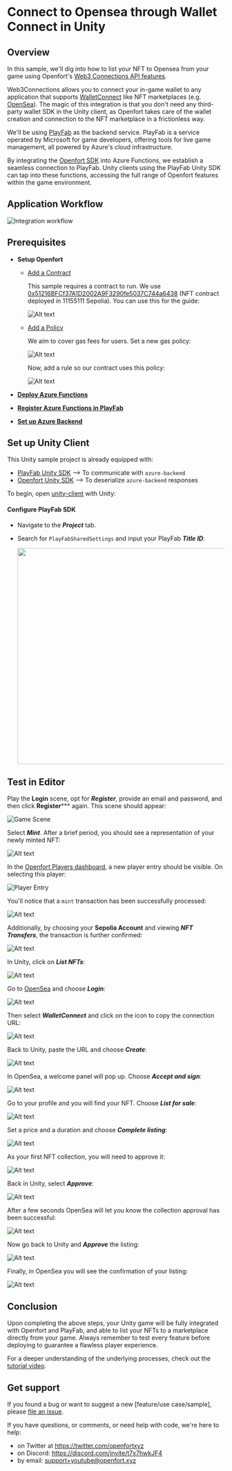 # Connect to Opensea through Wallet Connect in Unity

## Overview
In this sample, we'll dig into how to list your NFT to Opensea from your game using Openfort's [Web3 Connections API features](https://www.openfort.xyz/docs/reference/api/create-a-web3-connection-object).

Web3Connections allows you to connect your in-game wallet to any application that supports [WalletConnect](https://walletconnect.io) like NFT marketplaces (e.g. [OpenSea](https://opensea.io/)). The magic of this integration is that you don't need any third-party wallet SDK in the Unity client, as Openfort takes care of the wallet creation and connection to the NFT marketplace in a frictionless way. 

We'll be using [PlayFab](https://playfab.com/) as the backend service. PlayFab is a service operated by Microsoft for game developers, offering tools for live game management, all powered by Azure's cloud infrastructure.

By integrating the [Openfort SDK](https://github.com/openfort-xyz/openfort-node) into Azure Functions, we establish a seamless connection to PlayFab. Unity clients using the PlayFab Unity SDK can tap into these functions, accessing the full range of Openfort features within the game environment.

## Application Workflow

![Integration workflow](/docs-img/playfab-opensea-workflow-img.png)

## Prerequisites
+ **Setup Openfort**
  + [Add a Contract](https://dashboard.openfort.xyz/assets/new)
    
    This sample requires a contract to run. We use [0x51216BFCf37A1D2002A9F3290fe5037C744a6438](https://sepolia.etherscan.io/address/0x51216bfcf37a1d2002a9f3290fe5037c744a6438) (NFT contract deployed in 11155111 Sepolia). You can use this for the guide:

    ![Alt text](/docs-img/playfab-opensea-img.png)

  + [Add a Policy](https://dashboard.openfort.xyz/policies/new)
    
    We aim to cover gas fees for users. Set a new gas policy:

    ![Alt text](/docs-img/playfab-opensea-img-1.png)

    Now, add a rule so our contract uses this policy:

    ![Alt text](/docs-img/playfab-opensea-img-2.png)

+ [**Deploy Azure Functions**](https://github.com/openfort-xyz/playfab-unity-sample#deploy-azure-backend)
+ [**Register Azure Functions in PlayFab**](https://github.com/openfort-xyz/playfab-unity-sample#register-azure-functions) 
+ [**Set up Azure Backend**](https://github.com/openfort-xyz/playfab-unity-sample#set-up-azure-backend)

## Set up Unity Client

This Unity sample project is already equipped with: 
+ [PlayFab Unity SDK](https://github.com/PlayFab/UnitySDK) --> To communicate with `azure-backend`
+ [Openfort Unity SDK](https://github.com/openfort-xyz/openfort-csharp-unity) --> To deserialize `azure-backend` responses

To begin, open [unity-client](https://github.com/openfort-xyz/opensea-walletconnect-unity-sample/tree/main/unity-client) with Unity:

#### Configure PlayFab SDK
  - Navigate to the ***Project*** tab.
  - Search for `PlayFabSharedSettings` and input your PlayFab ***Title ID***:

    <img src="docs-img/playfab-opensea-img-28.png" width="500">

## Test in Editor
Play the **Login** scene, opt for ***Register***, provide an email and password, and then click **Register***** again. This scene should appear:

![Game Scene](/docs-img/playfab-opensea-img-32.png)

Select ***Mint***. After a brief period, you should see a representation of your newly minted NFT:

![Alt text](/docs-img/playfab-opensea-wc-img.png)

In the [Openfort Players dashboard](https://dashboard.openfort.xyz/players), a new player entry should be visible. On selecting this player:

![Player Entry](/docs-img/playfab-opensea-img-34.png)

You'll notice that a `mint` transaction has been successfully processed:

![Alt text](/docs-img/playfab-opensea-img-3.png)

Additionally, by choosing your **Sepolia Account** and viewing ***NFT Transfers***, the transaction is further confirmed:

![Alt text](/docs-img/playfab-opensea-img-4.png)

In Unity, click on ***List NFTs***:

![Alt text](/docs-img/playfab-opensea-wc-img-11.png)

Go to [OpenSea](https://testnets.opensea.io/) and choose ***Login***:

![Alt text](/docs-img/playfab-opensea-wc-img-2.png)

Then select ***WalletConnect*** and click on the icon to copy the connection URL:

![Alt text](/docs-img/playfab-opensea-wc-img-3.png)

Back to Unity, paste the URL and choose ***Create***:

![Alt text](/docs-img/playfab-opensea-wc-img-4.png)

In OpenSea, a welcome panel will pop up. Choose ***Accept and sign***:

![Alt text](/docs-img/playfab-opensea-wc-img-8.png)

Go to your profile and you will find your NFT. Choose ***List for sale***:

![Alt text](/docs-img/playfab-opensea-wc-img-5.png)

Set a price and a duration and choose ***Complete listing***:

![Alt text](/docs-img/playfab-opensea-wc-img-6.png)

As your first NFT collection, you will need to approve it:

![Alt text](/docs-img/playfab-opensea-wc-img-12.png)

Back in Unity, select ***Approve***:

![Alt text](/docs-img/playfab-opensea-wc-img-14.png)

After a few seconds OpenSea will let you know the collection approval has been successful:

![Alt text](/docs-img/playfab-opensea-wc-img-9.png)

Now go back to Unity and ***Approve*** the listing:

![Alt text](/docs-img/playfab-opensea-wc-img-14.png)

Finally, in OpenSea you will see the confirmation of your listing:

![Alt text](/docs-img/playfab-opensea-wc-img-13.png)

## Conclusion

Upon completing the above steps, your Unity game will be fully integrated with Openfort and PlayFab, and able to list your NFTs to a marketplace directly from your game. Always remember to test every feature before deploying to guarantee a flawless player experience.

For a deeper understanding of the underlying processes, check out the [tutorial video](https://youtu.be/PHNodBmbEfA). 

## Get support
If you found a bug or want to suggest a new [feature/use case/sample], please [file an issue](../../issues).

If you have questions, or comments, or need help with code, we're here to help:
- on Twitter at https://twitter.com/openfortxyz
- on Discord: https://discord.com/invite/t7x7hwkJF4
- by email: support+youtube@openfort.xyz
